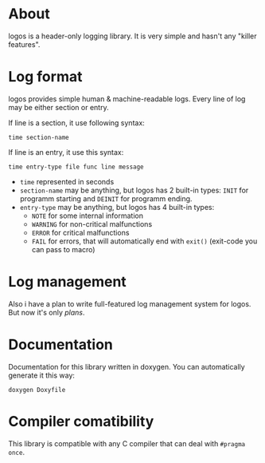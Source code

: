 # About
logos is a header-only logging library. It is very simple and hasn't any "killer features".

# Log format
logos provides simple human & machine-readable logs. Every line of log may be either section or entry.

If line is a section, it use following syntax:

```
time section-name
```

If line is an entry, it use this syntax:

```
time entry-type file func line message
```

+ `time` represented in seconds
+ `section-name` may be anything, but logos has 2 built-in types: `INIT` for programm starting and `DEINIT` for programm ending.
+ `entry-type` may be anything, but logos has 4 built-in types:
  - `NOTE` for some internal information
  - `WARNING` for non-critical malfunctions
  - `ERROR` for critical malfunctions
  - `FAIL` for errors, that will automatically end with `exit()` (exit-code you can pass to macro)
  
# Log management
Also i have a plan to write full-featured log management system for logos. But now it's only _plans_.

# Documentation
Documentation for this library written in doxygen. You can automatically generate it this way:

``` shell
doxygen Doxyfile
```

# Compiler comatibility
This library is compatible with any C compiler that can deal with `#pragma once`.
